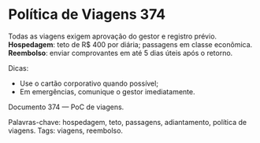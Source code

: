 # Política de Viagens 374

Todas as viagens exigem aprovação do gestor e registro prévio. 
**Hospedagem**: teto de R$ 400 por diária; passagens em classe econômica.
**Reembolso**: enviar comprovantes em até 5 dias úteis após o retorno.

Dicas:
- Use o cartão corporativo quando possível;
- Em emergências, comunique o gestor imediatamente.

Documento 374 — PoC de viagens.

Palavras-chave: hospedagem, teto, passagens, adiantamento, política de viagens.
Tags: viagens, reembolso.
